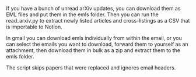 If you have a bunch of unread arXiv updates, you can download them as EML files and put them in the emls folder. Then you can run the read_arxiv.py to extract newly listed articles and cross-listings as a CSV that is importable to Notion.

In gmail you can download emls individually from within the email, or you can select the emails you want to download, forward them to yourself as an attachment, then download them in bulk as a zip and extract them to the emls folder.

The script skips papers that were replaced and ignores email headers.